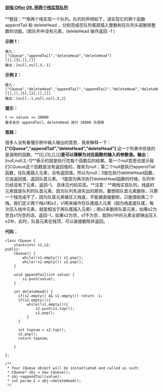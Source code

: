 #### [剑指 Offer 09. 用两个栈实现队列](https://leetcode-cn.com/problems/yong-liang-ge-zhan-shi-xian-dui-lie-lcof/)

**题目：**用两个栈实现一个队列。队列的声明如下，请实现它的两个函数 appendTail 和 deleteHead ，分别完成在队列尾部插入整数和在队列头部删除整数的功能。(若队列中没有元素，deleteHead 操作返回 -1 )

 

**示例 1：**

```
输入：
["CQueue","appendTail","deleteHead","deleteHead"]
[[],[3],[],[]]
输出：[null,null,3,-1]
```

**示例 2：**

```
输入：
["CQueue","deleteHead","appendTail","appendTail","deleteHead","deleteHead"]
[[],[],[5],[2],[],[]]
输出：[null,-1,null,null,5,2]
```

**提示：**

```
1 <= values <= 10000
最多会对 appendTail、deleteHead 进行 10000 次调用
```

**思路：**

很多人没有看懂示例中输入输出的意思，我来解释一下：**["CQueue","appendTail","deleteHead","deleteHead"]** 这一个列表中存放的是调用的函数，**[[],[3],[],[]]**是可以理解为对应函数的输入的参数值。输出：**[null,null,3,-1]**表示的就是执行完每个函数后的结果。第一个null意思也提示我们CQueue这个函数是没有返回值的，搜易为null；第二个null是执行appendTail函数，往队尾插入元素，没有返回值，所以为null；3是在执行deleteHead函数，它由返回值，返回队首元素。-1是因为再次执行deleteHead函数的时候，队列中已经没有了元素，返回-1。 具体见代码实现。**注意：**用栈实现队列，栈底的元素就是队列的队首元素。因为队列先进先出的原则，要想把队首元素删除，只靠一个栈完成不了，因为队首元素被压入栈底，不能被直接删除。只能借助第二个栈。我们定义两个栈s1和s2，s1用来操作在队尾插入元素（因为栈底是队尾，每次压入栈中元素，就是相当于再队尾插入元素）；用s2来删除队首元素，如果s2为空且s1为空的话，返回-1，如果s2为空，s1不为空，就将s1中的元素全部弹出压入s2中，此时，队首元素在栈顶，可以直接删除并返回。

**代码：**

```
class CQueue {
    stack<int> s1,s2;
public:
    CQueue() {
        while(!s1.empty()) s1.pop();
        while(!s2.empty()) s2.pop();
    }
    
    void appendTail(int value) {
        s1.push(value);
    }
    
    int deleteHead() {
      if(s2.empty() && s1.empty()) return -1;
      if(s2.empty()){
          while(!s1.empty()){
              s2.push(s1.top());
              s1.pop();
          }
      }

      int topnum = s2.top();
      s2.pop();
      return topnum;

    }
       
};

/**
 * Your CQueue object will be instantiated and called as such:
 * CQueue* obj = new CQueue();
 * obj->appendTail(value);
 * int param_2 = obj->deleteHead();
 */
```

